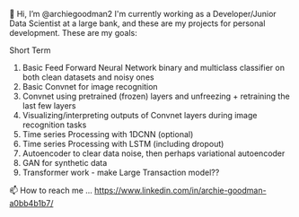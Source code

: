👋 Hi, I’m @archiegoodman2
I'm currently working as a Developer/Junior Data Scientist at a large bank, and these are my projects for personal development. These are my goals:

Short Term 
  1. Basic Feed Forward Neural Network binary and multiclass classifier on both clean datasets and noisy ones
  2. Basic Convnet for image recognition
  3. Convnet using pretrained (frozen) layers and unfreezing + retraining the last few layers
  4. Visualizing/interpreting outputs of Convnet layers during image recognition tasks
  6. Time series Processing with 1DCNN (optional)
  7. Time series Processing with LSTM (including dropout)
  8. Autoencoder to clear data noise, then perhaps variational autoencoder
  9. GAN for synthetic data
  10. Transformer work - make Large Transaction model??


  
  📫 How to reach me ... https://www.linkedin.com/in/archie-goodman-a0bb4b1b7/ 





<!---
archiegoodman2/archiegoodman2 is a ✨ special ✨ repository because its `README.md` (this file) appears on your GitHub profile.
You can click the Preview link to take a look at your changes
--->


